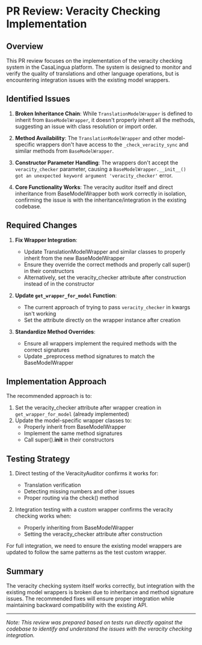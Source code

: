 # PR Review: Veracity Checking Implementation

## Overview

This PR review focuses on the implementation of the veracity checking system in the CasaLingua platform. The system is designed to monitor and verify the quality of translations and other language operations, but is encountering integration issues with the existing model wrappers.

## Identified Issues

1. **Broken Inheritance Chain**: While `TranslationModelWrapper` is defined to inherit from `BaseModelWrapper`, it doesn't properly inherit all the methods, suggesting an issue with class resolution or import order.

2. **Method Availability**: The `TranslationModelWrapper` and other model-specific wrappers don't have access to the `_check_veracity_sync` and similar methods from `BaseModelWrapper`.

3. **Constructor Parameter Handling**: The wrappers don't accept the `veracity_checker` parameter, causing a `BaseModelWrapper.__init__() got an unexpected keyword argument 'veracity_checker'` error.

4. **Core Functionality Works**: The veracity auditor itself and direct inheritance from BaseModelWrapper both work correctly in isolation, confirming the issue is with the inheritance/integration in the existing codebase.

## Required Changes

1. **Fix Wrapper Integration**:
   - Update TranslationModelWrapper and similar classes to properly inherit from the new BaseModelWrapper
   - Ensure they override the correct methods and properly call super() in their constructors
   - Alternatively, set the veracity_checker attribute after construction instead of in the constructor

2. **Update `get_wrapper_for_model` Function**:
   - The current approach of trying to pass `veracity_checker` in kwargs isn't working
   - Set the attribute directly on the wrapper instance after creation

3. **Standardize Method Overrides**:
   - Ensure all wrappers implement the required methods with the correct signatures
   - Update _preprocess method signatures to match the BaseModelWrapper

## Implementation Approach

The recommended approach is to:

1. Set the veracity_checker attribute after wrapper creation in `get_wrapper_for_model` (already implemented)
2. Update the model-specific wrapper classes to:
   - Properly inherit from BaseModelWrapper
   - Implement the same method signatures
   - Call super().__init__ in their constructors

## Testing Strategy

1. Direct testing of the VeracityAuditor confirms it works for:
   - Translation verification
   - Detecting missing numbers and other issues
   - Proper routing via the check() method

2. Integration testing with a custom wrapper confirms the veracity checking works when:
   - Properly inheriting from BaseModelWrapper
   - Setting the veracity_checker attribute after construction

For full integration, we need to ensure the existing model wrappers are updated to follow the same patterns as the test custom wrapper.

## Summary

The veracity checking system itself works correctly, but integration with the existing model wrappers is broken due to inheritance and method signature issues. The recommended fixes will ensure proper integration while maintaining backward compatibility with the existing API.

---

_Note: This review was prepared based on tests run directly against the codebase to identify and understand the issues with the veracity checking integration._